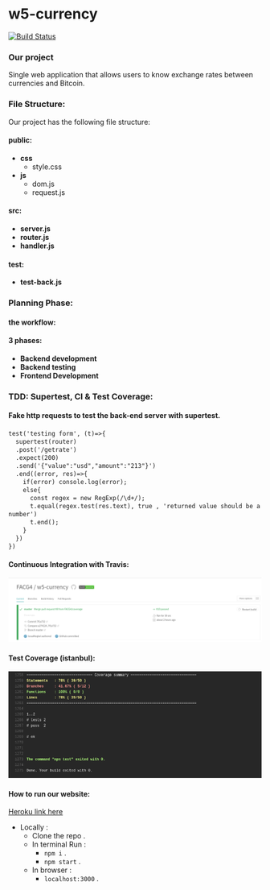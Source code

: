 # w5-currency
[![Build Status](https://travis-ci.org/FACG4/w5-currency.svg?branch=master)](https://travis-ci.org/FACG4/w5-currency)


### Our project
Single web application that allows users to know exchange rates between currencies and Bitcoin.

### File Structure:
Our project has the following file structure:
#### public:
* **css**
  * style.css
* **js**
  * dom.js
  * request.js
#### src:
* **server.js**
* **router.js**
* **handler.js**

#### test:
* **test-back.js**
### Planning Phase:

#### the workflow:

#### 3 phases:
  * **Backend development**
  * **Backend testing**
  * **Frontend Development**



### TDD: Supertest, CI & Test Coverage:
#### Fake http requests to test the back-end server with supertest.
```
test('testing form', (t)=>{
  supertest(router)
  .post('/getrate')
  .expect(200)
  .send('{"value":"usd","amount":"213"}')
  .end((error, res)=>{
    if(error) console.log(error);
    else{
      const regex = new RegExp(/\d+/);
      t.equal(regex.test(res.text), true , 'returned value should be a number')
      t.end();
    }
  })
})
```
#### Continuous Integration with Travis:
![travis](/public/travis.png)

#### Test Coverage (istanbul):
![test coverage](/public/test_coverage.png)

#### How to run our website:
[Heroku link here](https://w5-currency.herokuapp.com/)

* Locally :
  * Clone the repo .
  * In terminal Run :
    * ``` npm i ``` .
    * ``` npm start ``` .
  * In browser :
    - ``` localhost:3000 ``` .
